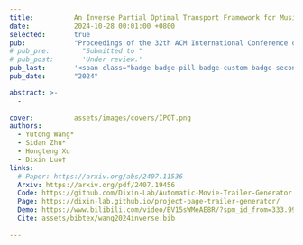```yaml
---
title:          An Inverse Partial Optimal Transport Framework for Music-guided Movie Trailer Generation
date:           2024-10-28 00:01:00 +0800
selected:       true
pub:            "Proceedings of the 32th ACM International Conference on Multimedia, ACMMM "
# pub_pre:        "Submitted to "
# pub_post:       'Under review.'
pub_last:       '<span class="badge badge-pill badge-custom badge-secondary">Conference</span><span class="badge badge-pill badge-custom badge-warning">Poster</span>'
pub_date:       "2024"

abstract: >-
  -
  
cover:          assets/images/covers/IPOT.png
authors:
  - Yutong Wang*
  - Sidan Zhu*
  - Hongteng Xu
  - Dixin Luo†
links:
  # Paper: https://arxiv.org/abs/2407.11536
  Arxiv: https://arxiv.org/pdf/2407.19456
  Code: https://github.com/Dixin-Lab/Automatic-Movie-Trailer-Generator
  Page: https://dixin-lab.github.io/project-page-trailer-generator/
  Demo: https://www.bilibili.com/video/BV15sWMeAE8R/?spm_id_from=333.999.0.0&vd_source=4526cf207f29ce6d50810b04d3105cfd
  Cite: assets/bibtex/wang2024inverse.bib
  
---
```


